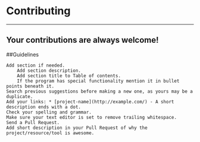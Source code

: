 # Contributing
------------------------------------------------
Your contributions are always welcome!
------------------------------------------------
##Guidelines

    Add section if needed.
        Add section description.
        Add section title to Table of contents.
        If the program has special functionality mention it in bullet points beneath it.
    Search previous suggestions before making a new one, as yours may be a duplicate.
    Add your links: * [project-name](http://example.com/) - A short description ends with a dot.
    Check your spelling and grammar.
    Make sure your text editor is set to remove trailing whitespace.
    Send a Pull Request.
    Add short description in your Pull Request of why the project/resource/tool is awesome.
